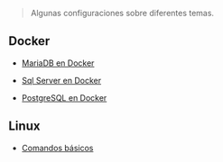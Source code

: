 > Algunas configuraciones sobre diferentes temas.

## Docker 
- [MariaDB en Docker](/docker/dockerMariaDB.md)

- [Sql Server en Docker](/docker/dockerSQLServer.md)

- [PostgreSQL en Docker](/docker/dockerPostgreSQL.md)


## Linux 
- [Comandos básicos](/linux/comandosBasicos.md)
